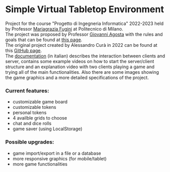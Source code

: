 # Simple Virtual Tabletop Environment
Project for the course "Progetto di Ingegneria Informatica" 2022-2023 held by Professor <a href="https://fugini.faculty.polimi.it/" target="_blank">Mariagrazia Fugini</a> at Politecnico di Milano.<br>
The project was proposed by Professor <a href="https://agosta.faculty.polimi.it/doku.html" target="_blank">Giovanni Agosta</a> with the rules and goals that can be found at <a href="https://pii.dei.polimi.it/1822-2/" target="_blank">this page</a>.<br>
The original project created by Alessandro Curà in 2022 can be found at this <a href="https://github.com/AlessandroCura/ProgettoIngInfo2022" target="_blank">GitHub page</a>.<br>
The [documentation](Documentation.pdf) (in italian) describes the interaction between clients and server, contains some example videos on how to start the server/client structure and an explanation video with two clients playing a game and trying all of the main functionalities. Also there are some images showing the game graphics and a more detailed specifications of the project.
<h3>Current features:</h3>
<ul>
  <li>customizable game board</li>
  <li>customizable tokens</li>
  <li>personal tokens</li>
  <li>4 availble grids to choose</li>
  <li>chat and dice rolls</li>
  <li>game saver (using LocalStorage)</li>
</ul>
<h3>Possible upgrades:</h3>
<ul>
  <li>game import/export in a file or a database</li>
  <li>more responsive graphics (for mobile/tablet)</li>
  <li>more game functionalities</li>
</ul>
